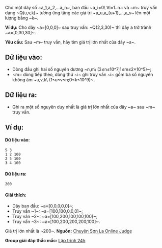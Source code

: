 Cho một dãy số ~a_1,a_2,…a_n~, ban đầu ~a_i=0\ ∀i=1..n~ và ~m~ truy vấn dạng ~Q(u,v,k)~ tương ứng tăng các giá trị ~a_u,a_{u+1},…,a_v~ lên một lượng bằng ~k~.

**Ví dụ:** Cho dãy ~a=[0,0,0]~ sau truy vấn: ~Q(2,3,30)~ thì dãy a trở trành ~a=[0,30,30]~.

**Yêu cầu:** Sau ~m~ truy vẫn, hãy tìm giá trị lớn nhất của dãy ~a~.

## Dữ liệu vào:
- Dòng đầu ghi hai số nguyên dương ~n,m\ (3≤n≤10^7;1≤m≤2×10^5)~;
- ~m~ dòng tiếp theo, dòng thứ ~i~ ghi truy vấn ~i~ gồm ba số nguyên không âm ~u,v,k\ (1≤u≤v≤n;0≤k≤10^9)~.

## Dữ liệu ra:
- Ghi ra một số nguyên duy nhất là giá trị lớn nhất của dãy ~a~ sau ~m~ truy vấn.

## Ví dụ:
#### Dữ liệu vào:	
```
5 3
1 2 100
2 5 100
3 4 100
```

#### Dữ liệu ra:
```
200
```

#### Giải thích:
- Dãy ban đầu: ~a=[0,0,0,0,0]~;
- Truy vấn ~1~: ~a=[100,100,0,0,0]~;
- Truy vấn ~2~: ~a=[100,200,100,100,100]~;
- Truy vấn ~3~: ~a=[100,200,200,200,100]~.

Giá trị lớn nhất là ~200~.
**Nguồn:** [Chuyên Sơn La Online Judge](http://csloj.ddns.net/)

**Group giải đáp thắc mắc:** [Lập trình 24h](https://www.facebook.com/groups/1386904321519984)